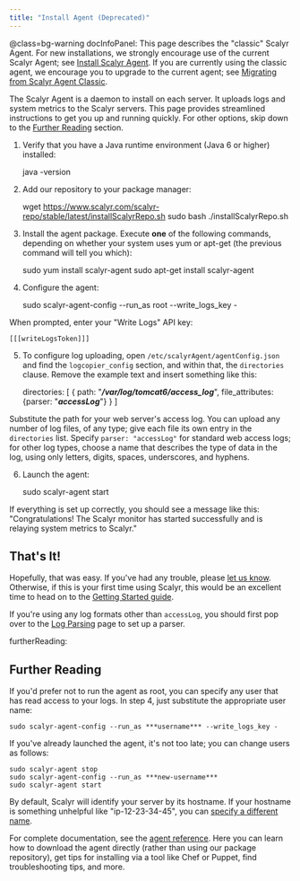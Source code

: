 ```yaml
---
title: "Install Agent (Deprecated)"
---
```

 
@class=bg-warning docInfoPanel: This page describes the "classic" Scalyr Agent. For new installations, we strongly encourage
use of the current Scalyr Agent; see [Install Scalyr Agent](/help/install-agent-linux). 
If you are currently using the classic agent, we encourage you to upgrade to the current agent; see 
[Migrating from Scalyr Agent Classic](/scalyr-agent-migration.pdf).


The Scalyr Agent is a daemon to install on each server. It uploads logs and system metrics to the
Scalyr servers. This page provides streamlined instructions to get you up and running quickly.
For other options, skip down to the [Further Reading](#furtherReading) section.

1. Verify that you have a Java runtime environment (Java 6 or higher) installed:

    java -version

2. Add our repository to your package manager:

    wget https://www.scalyr.com/scalyr-repo/stable/latest/installScalyrRepo.sh
    sudo bash ./installScalyrRepo.sh

3. Install the agent package. Execute **one** of the following commands, depending on whether
your system uses yum or apt-get (the previous command will tell you which):

    sudo yum install scalyr-agent
    sudo apt-get install scalyr-agent

4. Configure the agent:

    sudo scalyr-agent-config --run_as root --write_logs_key -

When prompted, enter your "Write Logs" API key:

    [[[writeLogsToken]]]

5. To configure log uploading, open ``/etc/scalyrAgent/agentConfig.json`` and find the ``logcopier_config``
section, and within that, the ``directories`` clause. Remove the example text and insert something
like this:  

    directories: [
      {
        path: "***/var/log/tomcat6/access_log***",
        file_attributes: {parser: "***accessLog***"}
      }
    ]

Substitute the path for your web server's access log. You can upload any number of log files, of any
type; give each file its own entry in the ``directories`` list. Specify ``parser: "accessLog"`` for
standard web access logs; for other log types, choose a name that describes the type of data in the
log, using only letters, digits, spaces, underscores, and hyphens.

6. Launch the agent:

    sudo scalyr-agent start

If everything is set up correctly, you should see a message like this: "Congratulations! The
Scalyr monitor has started successfully and is relaying system metrics to Scalyr."


## That's It!

Hopefully, that was easy. If you've had any trouble, please [let us know](mailto:support@scalyr.com).
Otherwise, if this is your first time using Scalyr, this would be an excellent time to head on to the
[Getting Started guide](/help/getting-started).

If you're using any log formats other than ``accessLog``, you should first pop over to the
[Log Parsing](/help/parsing-logs) page to set up a parser.


furtherReading: <Further Reading>
## Further Reading

If you'd prefer not to run the agent as root, you can specify any user that has read access to your
logs. In step 4, just substitute the appropriate user name:

    sudo scalyr-agent-config --run_as ***username*** --write_logs_key -

If you've already launched the agent, it's not too late; you can change users as follows:

    sudo scalyr-agent stop
    sudo scalyr-agent-config --run_as ***new-username***
    sudo scalyr-agent start

By default, Scalyr will identify your server by its hostname. If your hostname is something unhelpful
like "ip-12-23-34-45", you can [specify a different name](/help/scalyr-agent-1#hostname).

For complete documentation, see the [agent reference](/help/scalyr-agent-1). Here you 
can learn how to download the agent directly (rather than using our package repository), get tips for
installing via a tool like Chef or Puppet, find troubleshooting tips, and more.
